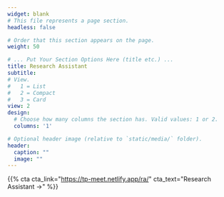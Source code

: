 ```yaml
---
widget: blank
# This file represents a page section.
headless: false

# Order that this section appears on the page.
weight: 50

# ... Put Your Section Options Here (title etc.) ...
title: Research Assistant
subtitle:
# View.
#   1 = List
#   2 = Compact
#   3 = Card
view: 2
design:
  # Choose how many columns the section has. Valid values: 1 or 2.
  columns: '1'

# Optional header image (relative to `static/media/` folder).
header:
  caption: ""
  image: ""
---
```


{{% cta cta_link="https://tp-meet.netlify.app/ra/" cta_text="Research Assistant →" %}}